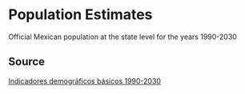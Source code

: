 ﻿Population Estimates
=====================
Official Mexican population at the state level for the years 1990-2030

Source
------
[Indicadores demográficos básicos 1990-2030](http://www.conapo.gob.mx/index.php?option=com_content&view=article&id=125&Itemid=193)